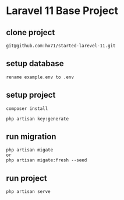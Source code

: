 # Laravel 11 Base Project

## clone project
```
git@github.com:hx71/started-larevel-11.git
```

## setup database
```rename example.env to .env```

## setup project
``` 
composer install

php artisan key:generate
```

## run migration
```
php artisan migate
or
php artisan migate:fresh --seed

```
 
## run project
```
php artisan serve
```